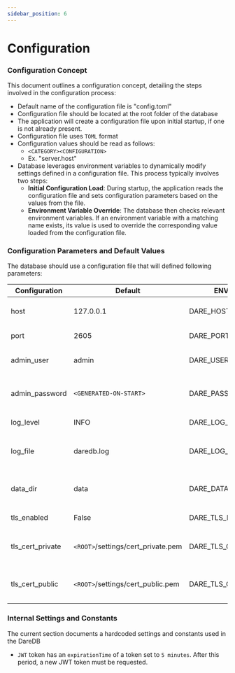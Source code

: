 ```yaml
---
sidebar_position: 6
---
```


# Configuration

### Configuration Concept

This document outlines a configuration concept, detailing the steps involved in the configuration process:

* Default name of the configuration file is "config.toml" 
* Configuration file should be located at the root folder of the database
* The application will create a configuration file upon initial startup, if one is not already present.
* Configuration file uses ```TOML``` format
* Configuration values should be read as follows:
    + ```<CATEGORY><CONFIGURATION>```
    + Ex. "server.host"
* Database leverages environment variables to dynamically modify settings defined in a configuration file. This process typically involves two steps:
    + **Initial Configuration Load**: During startup, the application reads the configuration file and sets configuration parameters based on the values from the file.
    + **Environment Variable Override**: The  database then checks relevant environment variables. If an environment variable with a matching name exists, its value is used to override the corresponding value loaded from the configuration file.

### Configuration Parameters and Default Values

The database should use a configuration file that will defined following parameters:

| **Configuration** | **Default** | **ENV Name** | **Description** | **Category**| **Status**|
|---|---|---|---|---|---|
| host| 127.0.0.1 | DARE_HOST | Name or IP address of the server | server | added: v0.0.3|
| port | 2605 | DARE_PORT | Port number for the server | server |added: v0.0.3|
| admin_user | admin | DARE_USER | Username for the admin user (future auth) | server | added: v0.0.3|
| admin_password | ```<GENERATED-ON-START>``` | DARE_PASSWORD | Password for the admin user (future implementation) | server |added: v0.0.3|
| log_level | INFO | DARE_LOG_LEVEL | Log level | log | added: v0.0.3|
| log_file | daredb.log | DARE_LOG_FILE | Path to the desired location for log files (optional) | log | added: v0.0.3|
| data_dir | data | DARE_DATA_DIR | Path to the desired location to persist data (if required) | settings | added: v0.0.3|
| tls_enabled | False | DARE_TLS_ENABLED | Enables HTTPS to access data | security | added: v0.0.3|
| tls_cert_private | `<ROOT>`/settings/cert_private.pem | DARE_TLS_CERT_PRIVATE | Private certificate for secure connection | security | added: v0.0.3
| tls_cert_public | `<ROOT>`/settings/cert_public.pem | DARE_TLS_CERT_PUBLIC | Public certificate for secure connection | security | added: v0.0.3|

### Internal Settings and Constants

The current section documents a hardcoded settings and constants used in the DareDB

* `JWT` token has an `expirationTime` of a token set to `5 minutes`. After this period, a new  JWT token must be requested.
